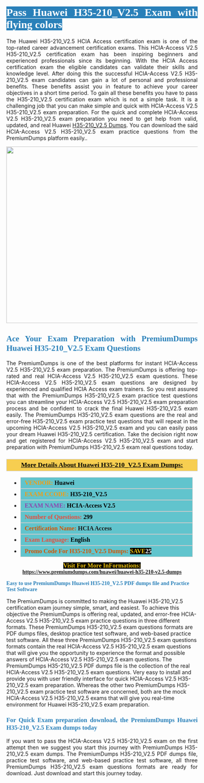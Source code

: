 <h1 style="text-align: justify;"><span style="color:#ffffff;"><span style="font-family:Georgia,serif;"><strong><span style="background-color:#2980b9;">Pass Huawei H35-210_V2.5 Exam with flying colors</span></strong></span></span></h1>

<p style="text-align: justify;">The Huawei H35-210_V2.5 HCIA Access certification exam is one of the top-rated career advancement certification exams. This HCIA-Access V2.5 H35-210_V2.5 certification exam has been inspiring beginners and experienced professionals since its beginning. With the HCIA Access certification exam the eligible candidates can validate their skills and knowledge level. After doing this the successful HCIA-Access V2.5 H35-210_V2.5 exam candidates can gain a lot of personal and professional benefits. These benefits assist you in feature to achieve your career objectives in a short time period. To gain all these benefits you have to pass the H35-210_V2.5 certification exam which is not a simple task. It is a challenging job that you can make simple and quick with HCIA-Access V2.5 H35-210_V2.5 exam preparation. For the quick and complete HCIA-Access V2.5 H35-210_V2.5 exam preparation you need to get help from valid, updated, and real Huawei <a href="https://www.premiumdumps.com/huawei/huawei-h35-210-v2.5-dumps">H35-210_V2.5 Dumps</a>. You can download the said HCIA-Access V2.5 H35-210_V2.5 exam practice questions from the PremiumDumps platform easily..</p>

<p style="text-align: center;"><a href="https://www.premiumdumps.com/huawei/huawei-h35-210-v2.5-dumps"><img alt="" src="https://i.imgur.com/KJGzbJ2.jpeg" style="width: 700px; height: 465px;" /></a></p>

<h2 style="text-align: justify;"><span style="color:#2980b9;"><span style="font-family:Georgia,serif;"><strong>Ace Your Exam Preparation with PremiumDumps Huawei H35-210_V2.5 Exam Questions</strong></span></span></h2>

<p style="text-align: justify;">The PremiumDumps is one of the best platforms for instant HCIA-Access V2.5 H35-210_V2.5 exam preparation. The PremiumDumps is offering top-rated and real HCIA-Access V2.5 H35-210_V2.5 exam questions. These HCIA-Access V2.5 H35-210_V2.5 exam questions are designed by experienced and qualified HCIA Access exam trainers. So you rest assured that with the PremiumDumps H35-210_V2.5 exam practice test questions you can streamline your HCIA-Access V2.5 H35-210_V2.5 exam preparation process and be confident to crack the final Huawei H35-210_V2.5 exam easily. The PremiumDumps H35-210_V2.5 exam questions are the real and error-free H35-210_V2.5 exam practice test questions that will repeat in the upcoming HCIA-Access V2.5 H35-210_V2.5 exam and you can easily pass your dream Huawei H35-210_V2.5 certification. Take the decision right now and get registered for HCIA-Access V2.5 H35-210_V2.5 exam and start preparation with PremiumDumps H35-210_V2.5 exam real questions today.</p>

<h3 style="background: #f7ce50; border: 1px solid rgb(204, 204, 204); padding: 5px 10px; text-align: center;"><span style="font-family:Georgia,serif;"><u><u><span style="color:#000000;"><span style="font-size:11pt"><span style="line-height:normal"><b><span style="font-size:13.0pt"><span cambria="">More Details About Huawei H35-210_V2.5 Exam Dumps:</span></span></b></span></span></span></u></u></span></h3>

<ul>
	<li style="margin:0cm 10pt">
	<div style="background:#61c4cd; border: 1px solid rgb(204, 204, 204); padding: 5px 10px; text-align: justify;"><span style="font-family:Georgia,serif;"><span style="font-size:11pt"><span style="line-height:normal"><b><span style="font-size:12.0pt"><span new="" roman="" times=""><span style="color:#f39c12;">VENDOR:</span> <span style="color:#000000;">Huawei</span></span></span></b></span></span></span></div>
	</li>
	<li style="margin:0cm 10pt">
	<div style="background: #61c4cd; border: 1px solid rgb(204, 204, 204); padding: 5px 10px; text-align: justify;"><span style="font-family:Georgia,serif;"><span style="font-size:11pt"><span style="line-height:normal"><b><span style="font-size:12.0pt"><span new="" roman="" times=""><span style="color:#f39c12;">EXAM CCODE:</span> <span style="color:#000000;">H35-210_V2.5</span></span></span></b></span></span></span></div>
	</li>
	<li style="margin:0cm 10pt">
	<div style="background: #61c4cd; border: 1px solid rgb(204, 204, 204); padding: 5px 10px; text-align: justify;"><span style="font-family:Georgia,serif;"><span style="font-size:11pt"><span style="line-height:normal"><b><span style="font-size:12.0pt"><span new="" roman="" times=""><span style="color:#8e44ad;">EXAM NAME:</span> <span style="color:#000000;">HCIA-Access V2.5</span></span></span></b></span></span></span></div>
	</li>
	<li style="margin:0cm 10pt">
	<div style="background: #61c4cd; border: 1px solid rgb(204, 204, 204); padding: 5px 10px;"><span style="font-family:Georgia,serif;"><span style="font-size:11pt"><span style="line-height:normal"><b><span style="font-size:12.0pt"><span new="" roman="" times=""><span style="color:#e74c3c;">Number of Questions:</span><span style="color:#000000;"><span style="color:#f1c40f;"> </span>299</span></span></span></b></span></span></span></div>
	</li>
	<li style="margin:0cm 10pt">
	<div style="background: #61c4cd; border: 1px solid rgb(204, 204, 204); padding: 5px 10px; text-align: justify;"><span style="font-family:Georgia,serif;"><span style="font-size:11pt"><span style="line-height:normal"><b><span style="font-size:12.0pt"><span new="" roman="" times=""><span style="color:#d35400;">Certification Name:</span> HCIA Access</span></span></b></span></span></span></div>
	</li>
	<li style="margin:0cm 10pt">
	<div style="background: #61c4cd; border: 1px solid rgb(204, 204, 204); padding: 5px 10px; text-align: justify;"><span style="font-family:Georgia,serif;"><span style="font-size:11pt"><span style="line-height:normal"><b><span style="font-size:12.0pt"><span new="" roman="" times=""><span style="color:#e74c3c;">Exam Language:</span> <span style="color:#000000;">English</span></span></span></b></span></span></span></div>
	</li>
	<li style="margin:0cm 10pt">
	<div style="background: #61c4cd; border: 1px solid rgb(204, 204, 204); padding: 5px 10px;"><span style="font-family:Georgia,serif;"><span style="font-size:11pt"><span style="line-height:normal"><b><span style="font-size:12.0pt"><span new="" roman="" times=""><span style="color:#d35400;">Promo Code For H35-210_V2.5 Dumps:</span><span style="color:#f1c40f;"> <span style="background-color:#000000;">SAVE</span></span><span style="color:#ffffff;"><span style="background-color:#000000;">25</span></span></span></span></b></span></span></span></div>
	</li>
</ul>

<p style="text-align: center;"><span style="font-family:Georgia,serif;"><strong><span style="font-size:16px;"><span style="color:#f1c40f;"><span style="background-color:#000000;">Visit For More InFormations:</span></span></span> <a href="https://www.premiumdumps.com/huawei/huawei-h35-210-v2.5-dumps">https://www.premiumdumps.com/huawei/huawei-h35-210-v2.5-dumps</a></strong></span></p>

<p><span style="color:#2980b9;"><span style="font-family:Georgia,serif;"><strong><strong><strong>Easy to use PremiumDumps Huawei H35-210_V2.5 PDF dumps file and Practice Test Software</strong></strong></strong></span></span></p>

<p>The PremiumDumps is committed to making the Huawei H35-210_V2.5 certification exam journey simple, smart, and easiest. To achieve this objective the PremiumDumps is offering real, updated, and error-free HCIA-Access V2.5 H35-210_V2.5 exam practice questions in three different formats. These PremiumDumps H35-210_V2.5 exam questions formats are PDF dumps files, desktop practice test software, and web-based practice test software. All these three PremiumDumps H35-210_V2.5 exam questions formats contain the real HCIA-Access V2.5 H35-210_V2.5 exam questions that will give you the opportunity to experience the format and possible answers of HCIA-Access V2.5 H35-210_V2.5 exam questions. The PremiumDumps H35-210_V2.5 PDF dumps file is the collection of the real HCIA-Access V2.5 H35-210_V2.5 exam questions. Very easy to install and provide you with user friendly interface for quick HCIA-Access V2.5 H35-210_V2.5 exam preparation. Whereas the other two PremiumDumps H35-210_V2.5 exam practice test software are concerned, both are the mock HCIA-Access V2.5 H35-210_V2.5 exams that will give you real-time environment for Huawei H35-210_V2.5 exam preparation.</p>

<h3 style="text-align: justify;"><span style="color:#2980b9;"><span style="font-family:Georgia,serif;"><strong><strong><strong>For Quick Exam preparation download, the PremiumDumps Huawei H35-210_V2.5 Exam dumps today</strong></strong></strong></span></span></h3>

<p style="text-align: justify;">If you want to pass the HCIA-Access V2.5 H35-210_V2.5 exam on the first attempt then we suggest you start this journey with PremiumDumps H35-210_V2.5 exam dumps. The PremiumDumps H35-210_V2.5 PDF dumps file, practice test software, and web-based practice test software, all three PremiumDumps H35-210_V2.5 exam questions formats are ready for download. Just download and start this journey today.</p>
